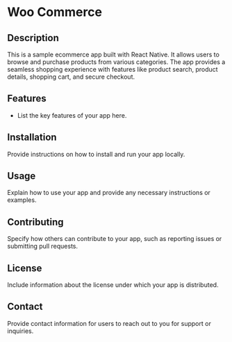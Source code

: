 # Woo Commerce

## Description
This is a sample ecommerce app built with React Native. It allows users to browse and purchase products from various categories. The app provides a seamless shopping experience with features like product search, product details, shopping cart, and secure checkout.

## Features
- List the key features of your app here.

## Installation
Provide instructions on how to install and run your app locally.

## Usage
Explain how to use your app and provide any necessary instructions or examples.

## Contributing
Specify how others can contribute to your app, such as reporting issues or submitting pull requests.

## License
Include information about the license under which your app is distributed.

## Contact
Provide contact information for users to reach out to you for support or inquiries.

